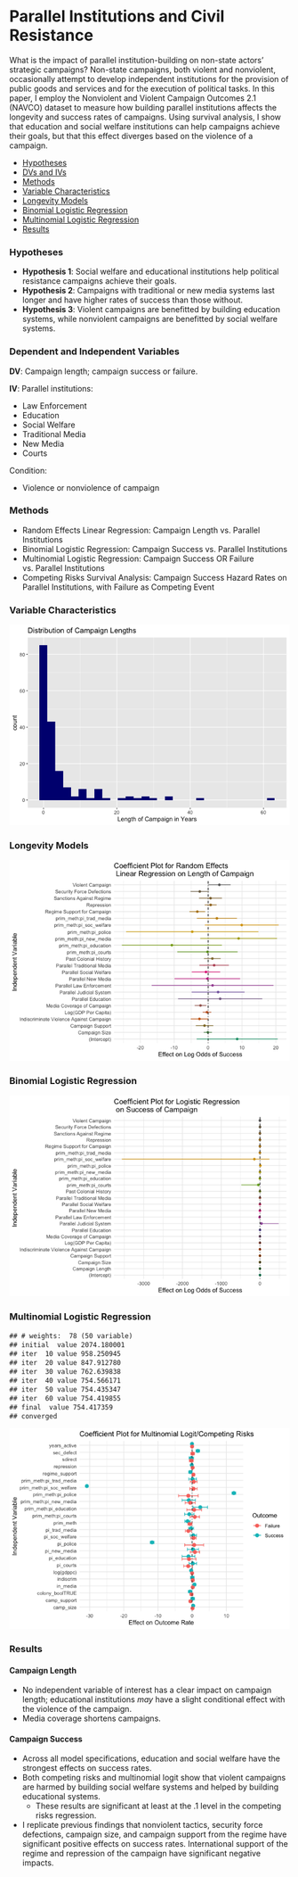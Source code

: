 Parallel Institutions and Civil Resistance
================

What is the impact of parallel institution-building on non-state actors’
strategic campaigns? Non-state campaigns, both violent and nonviolent,
occasionally attempt to develop independent institutions for the
provision of public goods and services and for the execution of
political tasks. In this paper, I employ the Nonviolent and Violent
Campaign Outcomes 2.1 (NAVCO) dataset to measure how building parallel
institutions affects the longevity and success rates of campaigns. Using
survival analysis, I show that education and social welfare institutions
can help campaigns achieve their goals, but that this effect diverges
based on the violence of a campaign.

- [Hypotheses](#Hypotheses)
- [DVs and IVs](#Dependent-and-Independent-Variables)
- [Methods](#Methods)
- [Variable Characteristics](#Variable-Characteristics)
- [Longevity Models](#Longevity-Models)
- [Binomial Logistic Regression](#Binomial-Logistic-Regression)
- [Multinomial Logistic Regression](#Multinomial-Logistic-Regression)
- [Results](#Results)

### Hypotheses

- **Hypothesis 1**: Social welfare and educational institutions help
  political resistance campaigns achieve their goals.
- **Hypothesis 2**: Campaigns with traditional or new media systems last
  longer and have higher rates of success than those without.
- **Hypothesis 3**: Violent campaigns are benefitted by building
  education systems, while nonviolent campaigns are benefitted by social
  welfare systems.

### Dependent and Independent Variables

**DV**: Campaign length; campaign success or failure.

**IV**: Parallel institutions:

- Law Enforcement
- Education
- Social Welfare
- Traditional Media
- New Media
- Courts

Condition:

- Violence or nonviolence of campaign

### Methods

- Random Effects Linear Regression: Campaign Length vs. Parallel
  Institutions
- Binomial Logistic Regression: Campaign Success vs. Parallel
  Institutions
- Multinomial Logistic Regression: Campaign Success OR Failure
  vs. Parallel Institutions
- Competing Risks Survival Analysis: Campaign Success Hazard Rates on
  Parallel Institutions, with Failure as Competing Event

### Variable Characteristics

![](README_files/figure-gfm/unnamed-chunk-2-1.png)<!-- -->

### Longevity Models

![](README_files/figure-gfm/unnamed-chunk-3-1.png)<!-- -->

### Binomial Logistic Regression

![](README_files/figure-gfm/unnamed-chunk-4-1.png)<!-- -->

### Multinomial Logistic Regression

    ## # weights:  78 (50 variable)
    ## initial  value 2074.180001 
    ## iter  10 value 958.250945
    ## iter  20 value 847.912780
    ## iter  30 value 762.639838
    ## iter  40 value 754.566171
    ## iter  50 value 754.435347
    ## iter  60 value 754.419855
    ## final  value 754.417359 
    ## converged

![](README_files/figure-gfm/unnamed-chunk-5-1.png)<!-- -->

### Results

#### Campaign Length

- No independent variable of interest has a clear impact on campaign
  length; educational institutions *may* have a slight conditional
  effect with the violence of the campaign.
- Media coverage shortens campaigns.

#### Campaign Success

- Across all model specifications, education and social welfare have the
  strongest effects on success rates.
- Both competing risks and multinomial logit show that violent campaigns
  are harmed by building social welfare systems and helped by building
  educational systems.
  - These results are significant at least at the .1 level in the
    competing risks regression.
- I replicate previous findings that nonviolent tactics, security force
  defections, campaign size, and campaign support from the regime have
  significant positive effects on success rates. International support
  of the regime and repression of the campaign have significant negative
  impacts.
